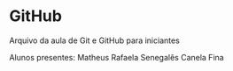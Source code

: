 # GitHub

Arquivo da aula de Git e GitHub para iniciantes

Alunos presentes:
Matheus
Rafaela
Senegalês Canela Fina
